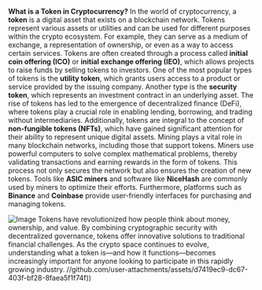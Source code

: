 **What is a Token in Cryptocurrency?**
In the world of cryptocurrency, a **token** is a digital asset that exists on a blockchain network. Tokens represent various assets or utilities and can be used for different purposes within the crypto ecosystem. For example, they can serve as a medium of exchange, a representation of ownership, or even as a way to access certain services. Tokens are often created through a process called **initial coin offering (ICO)** or **initial exchange offering (IEO)**, which allows projects to raise funds by selling tokens to investors.
One of the most popular types of tokens is the **utility token**, which grants users access to a product or service provided by the issuing company. Another type is the **security token**, which represents an investment contract in an underlying asset. The rise of tokens has led to the emergence of decentralized finance (DeFi), where tokens play a crucial role in enabling lending, borrowing, and trading without intermediaries. Additionally, tokens are integral to the concept of **non-fungible tokens (NFTs)**, which have gained significant attention for their ability to represent unique digital assets.
Mining plays a vital role in many blockchain networks, including those that support tokens. Miners use powerful computers to solve complex mathematical problems, thereby validating transactions and earning rewards in the form of tokens. This process not only secures the network but also ensures the creation of new tokens. Tools like **ASIC miners** and software like **NiceHash** are commonly used by miners to optimize their efforts. Furthermore, platforms such as **Binance** and **Coinbase** provide user-friendly interfaces for purchasing and managing tokens.

![Image](https://github.com/user-attachments/assets/d7419ec9-dc67-403f-bf28-8faea5f1f74f)
Tokens have revolutionized how people think about money, ownership, and value. By combining cryptographic security with decentralized governance, tokens offer innovative solutions to traditional financial challenges. As the crypto space continues to evolve, understanding what a token is—and how it functions—becomes increasingly important for anyone looking to participate in this rapidly growing industry. 
 //github.com/user-attachments/assets/d7419ec9-dc67-403f-bf28-8faea5f1f74f))
